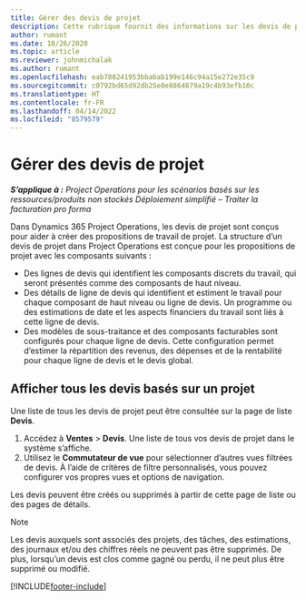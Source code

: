 ```yaml
---
title: Gérer des devis de projet
description: Cette rubrique fournit des informations sur les devis de projet.
author: rumant
ms.date: 10/26/2020
ms.topic: article
ms.reviewer: johnmichalak
ms.author: rumant
ms.openlocfilehash: eab780241953bbabab199e146c94a15e272e35c9
ms.sourcegitcommit: c0792bd65d92db25e0e8864879a19c4b93efb10c
ms.translationtype: HT
ms.contentlocale: fr-FR
ms.lasthandoff: 04/14/2022
ms.locfileid: "8579579"
---
```

# <a name="manage-project-quotes"></a>Gérer des devis de projet

_**S’applique à :** Project Operations pour les scénarios basés sur les ressources/produits non stockés Déploiement simplifié – Traiter la facturation pro forma_

Dans Dynamics 365 Project Operations, les devis de projet sont conçus pour aider à créer des propositions de travail de projet. La structure d’un devis de projet dans Project Operations est conçue pour les propositions de projet avec les composants suivants :

  - Des lignes de devis qui identifient les composants discrets du travail, qui seront présentés comme des composants de haut niveau.
  - Des détails de ligne de devis qui identifient et estiment le travail pour chaque composant de haut niveau ou ligne de devis. Un programme ou des estimations de date et les aspects financiers du travail sont liés à cette ligne de devis.
  - Des modèles de sous-traitance et des composants facturables sont configurés pour chaque ligne de devis. Cette configuration permet d’estimer la répartition des revenus, des dépenses et de la rentabilité pour chaque ligne de devis et le devis global.

## <a name="view-all-project-based-quotes"></a>Afficher tous les devis basés sur un projet

Une liste de tous les devis de projet peut être consultée sur la page de liste **Devis**. 

1. Accédez à **Ventes** > **Devis**. Une liste de tous vos devis de projet dans le système s’affiche. 
2. Utilisez le **Commutateur de vue** pour sélectionner d’autres vues filtrées de devis. À l’aide de critères de filtre personnalisés, vous pouvez configurer vos propres vues et options de navigation.

Les devis peuvent être créés ou supprimés à partir de cette page de liste ou des pages de détails.

 > [!NOTE]
 > Les devis auxquels sont associés des projets, des tâches, des estimations, des journaux et/ou des chiffres réels ne peuvent pas être supprimés. De plus, lorsqu’un devis est clos comme gagné ou perdu, il ne peut plus être supprimé ou modifié. 


[!INCLUDE[footer-include](../../includes/footer-banner.md)]

